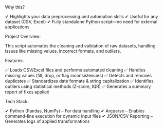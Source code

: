 Why this?

✔ Highlights your data preprocessing and automation skills
✔ Useful for any dataset (CSV, Excel)
✔ Fully standalone Python script—no need for external applications

Project Overview:

This script automates the cleaning and validation of raw datasets, handling issues like missing values, incorrect formats, and outliers.

Features:

✅ Loads CSV/Excel files and performs automated cleaning
✅ Handles missing values (fill, drop, or flag inconsistencies)
✅ Detects and removes duplicates
✅ Standardizes date formats & string capitalization
✅ Identifies outliers using statistical methods (Z-score, IQR)
✅ Generates a summary report of fixes applied

Tech Stack:

✔ Python (Pandas, NumPy) – For data handling
✔ Argparse – Enables command-line execution for dynamic input files
✔ JSON/CSV Reporting – Generates logs of applied transformations
